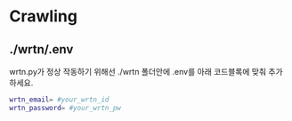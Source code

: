 # Crawling

## ./wrtn/.env
wrtn.py가 정상 작동하기 위해선 ./wrtn 폴더안에 .env를 아래 코드블록에 맞춰 추가하세요.
```bash
wrtn_email= #your_wrtn_id
wrtn_password= #your_wrtn_pw
```